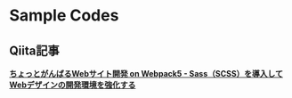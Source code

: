 # Sample Codes

## Qiita記事

**[ちょっとがんばるWebサイト開発 on Webpack5 - Sass（SCSS）を導入してWebデザインの開発環境を強化する](https://qiita.com/Sharkkii/items/18a82048a16c291b248a)**
